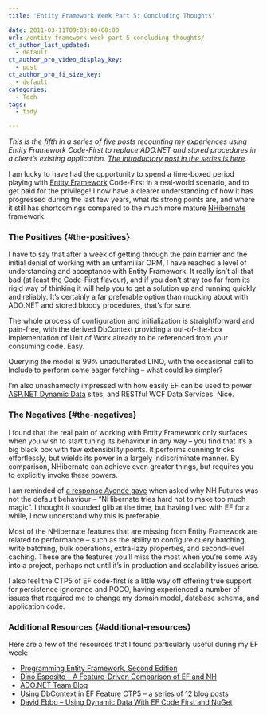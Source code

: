 ```yaml
---
title: 'Entity Framework Week Part 5: Concluding Thoughts'

date: 2011-03-11T09:03:00+00:00
url: /entity-framework-week-part-5-concluding-thoughts/
ct_author_last_updated:
  - default
ct_author_pro_video_display_key:
  - post
ct_author_pro_fi_size_key:
  - default
categories:
  - Tech
tags:
  - tidy

---
```

_This is the fifth in a series of five posts recounting my experiences using Entity Framework Code-First to replace ADO.NET and stored procedures in a client’s existing application. [The introductory post in the series is here][1]._

I am lucky to have had the opportunity to spend a time-boxed period playing with [Entity Framework][2] Code-First in a real-world scenario, and to get paid for the privilege! I now have a clearer understanding of how it has progressed during the last few years, what its strong points are, and where it still has shortcomings compared to the much more mature [NHibernate][3] framework.

### The Positives {#the-positives}

I have to say that after a week of getting through the pain barrier and the initial denial of working with an unfamiliar ORM, I have reached a level of understanding and acceptance with Entity Framework. It really isn’t all that bad (at least the Code-First flavour), and if you don’t stray too far from its rigid way of thinking it will help you to get a solution up and running quickly and reliably. It’s certainly a far preferable option than mucking about with ADO.NET and stored bloody procedures, that’s for sure.

The whole process of configuration and initialization is straightforward and pain-free, with the derived DbContext providing a out-of-the-box implementation of Unit of Work already to be referenced from your consuming code. Easy.

Querying the model is 99% unadulterated LINQ, with the occasional call to Include to perform some eager fetching – what could be simpler?

I’m also unashamedly impressed with how easily EF can be used to power [ASP.NET Dynamic Data][4] sites, and RESTful WCF Data Services. Nice.

### The Negatives {#the-negatives}

I found that the real pain of working with Entity Framework only surfaces when you wish to start tuning its behaviour in any way – you find that it’s a big black box with few extensibility points. It performs cunning tricks effortlessly, but wields its power in a largely indiscriminate manner. By comparison, NHibernate can achieve even greater things, but requires you to explicitly invoke these powers.

I am reminded of [a response Ayende gave][5] when asked why NH Futures was not the default behaviour – “NHibernate tries hard not to make too much magic”. I thought it sounded glib at the time, but having lived with EF for a while, I now understand why this is preferable.

Most of the NHibernate features that are missing from Entity Framework are related to performance – such as the ability to configure query batching, write batching, bulk operations, extra-lazy properties, and second-level caching. These are the features you’ll miss the most when you’re some way into a project, perhaps not until it’s in production and scalability issues arise.

I also feel the CTP5 of EF code-first is a little way off offering true support for persistence ignorance and POCO, having experienced a number of issues that required me to change my domain model, database schema, and application code.

### Additional Resources {#additional-resources}

Here are a few of the resources that I found particularly useful during my EF week:

  * [Programming Entity Framework, Second Edition][6]
  * [Dino Esposito – A Feature-Driven Comparison of EF and NH][7]
  * [ADO.NET Team Blog][8]
  * [Using DbContext in EF Feature CTP5 &#8211; a series of 12 blog posts][9]
  * [David Ebbo – Using Dynamic Data With EF Code First and NuGet][10]

 [1]: https://blog.iannelson.uk/entity-framework-week-part-1-introduction-configuration-and-initialization/
 [2]: http://msdn.microsoft.com/en-us/library/bb399572.aspx
 [3]: http://www.nhforge.org
 [4]: http://www.asp.net/dynamicdata
 [5]: http://ayende.com/Blog/archive/2009/04/27/nhibernate-futures.aspx#30714
 [6]: http://amzn.to/1ffRzv4
 [7]: http://dotnetslackers.com/articles/ado_net/A-Feature-driven-Comparison-of-Entity-Framework-and-NHibernate-Multiple-Databases.aspx
 [8]: http://blogs.msdn.com/b/adonet/
 [9]: http://blogs.msdn.com/b/adonet/archive/2011/01/27/using-dbcontext-in-ef-feature-ctp5-part-1-introduction-and-model.aspx
 [10]: http://blog.davidebbo.com/2011/01/using-dynamic-data-with-ef-code-first.html